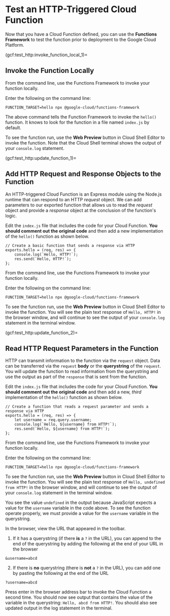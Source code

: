# Test an HTTP-Triggered Cloud Function
Now that you have a Cloud Function defined, you can use the **Functions Framework** to test the function prior to deployment to the Google Cloud Platform.

(gcf:test_http:invoke_function_local_1)=
## Invoke the Function Locally
From the command line, use the Functions Framework to invoke your function locally. 

Enter the following on the command line:

```
FUNCTION_TARGET=hello npx @google-cloud/functions-framework
```

The above command tells the Function Framework to invoke the `hello()` function. It knows to look for the function in a file named `index.js` by default.

To see the function run, use the **Web Preview** button in Cloud Shell Editor to invoke the function. Note that the Cloud Shell terminal shows the output of your `console.log` statement.

(gcf:test_http:update_function_1)=
## Add HTTP Request and Response Objects to the Function
An HTTP-triggered Cloud Function is an Express module using the Node.js runtime that can respond to an HTTP *request* object. We can add parameters to our exported function that allows us to read the *request* object and provide a *response* object at the conclusion of the function's logic.

Edit the `index.js` file that includes the code for your Cloud Function. **You should comment out the original code** and then add a new implementation of the `hello()` function as shown below.

```
// Create a basic function that sends a response via HTTP
exports.hello = (req, res) => {
    console.log(`Hello, HTTP!`);
    res.send(`Hello, HTTP!`);
};
```

From the command line, use the Functions Framework to invoke your function locally. 

Enter the following on the command line:

```
FUNCTION_TARGET=hello npx @google-cloud/functions-framework
```

To see the function run, use the **Web Preview** button in Cloud Shell Editor to invoke the function. You will see the plain text response of `Hello, HTTP!` in the browser window, and will continue to see the output of your `console.log` statement in the terminal window.

(gcf:test_http:update_function_2)=
## Read HTTP Request Parameters in the Function
HTTP can transmit information to the function via the `request` object. Data can be transferred via the `request` **body** or the **querystring** of the `request`. You will update the function to read information from the querystring and use the output as part of the `response` that is sent from the function.

Edit the `index.js` file that includes the code for your Cloud Function. **You should comment out the original code** and then add a new, *third* implementation of the `hello()` function as shown below.

```
// Create a function that reads a request parameter and sends a response via HTTP
exports.hello = (req, res) => {
    let username = req.query.username;
    console.log(`Hello, ${username} from HTTP!`);
    res.send(`Hello, ${username} from HTTP!`);
};
```

From the command line, use the Functions Framework to invoke your function locally. 

Enter the following on the command line:

```
FUNCTION_TARGET=hello npx @google-cloud/functions-framework
```

To see the function run, use the **Web Preview** button in Cloud Shell Editor to invoke the function. You will see the plain text response of `Hello, undefined from HTTP!` in the browser window, and will continue to see the output of your `console.log` statement in the terminal window.

You see the value `undefined` in the output because JavaScript expects a value for the `username` variable in the code above. To see the function operate properly, we must provide a value for the `username` variable in the querystring.

In the browser, view the URL that appeared in the toolbar. 

1. If it has a querystring (if there **is** a `?` in the URL), you can append to the end of the querystring by adding the following at the end of your URL in the browser

```
&username=abcd
```

2. If there is **no** querystring (there is **not** a `?` in the URL), you can add one by pasting the following at the end of the URL

```
?username=abcd
```

Press enter in the browser address bar to invoke the Cloud Function a second time. You should now see output that contains the value of the variable in the querystring: `Hello, abcd from HTTP!`. You should also see updated output in the log statement in the terminal.